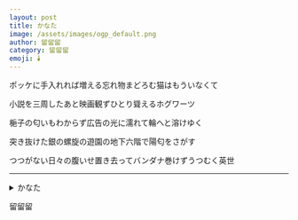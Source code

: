```yaml
---
layout: post
title: かなた
image: /assets/images/ogp_default.png
author: 留留留
category: 留留留
emoji: 🕯️
---
```


<div class="tanka-area"><div class="tanka">
<p>ポッケに手入れれば増える忘れ物まどろむ猫はもういなくて　</p>

<p>小説を三周したあと映画観ずひとり聳えるホグワーツ　　</p>

<p>梔子の匂いもわからず広告の光に濡れて輪へと溶けゆく</p>

<p>突き抜けた銀の螺旋の遊園の地下六階で陽匂をさがす</p>

<p>つつがない日々の腹いせ置き去ってバンダナ巻けずうつむく英世</p>

</div></div>

---

<details><summary>かなた</summary>
ポッケに手入れれば増える忘れ物まどろむ猫はもういなくて　<br />
小説を三周したあと映画観ずひとり聳えるホグワーツ　　<br />
梔子の匂いもわからず広告の光に濡れて輪へと溶けゆく<br />
突き抜けた銀の螺旋の遊園の地下六階で陽匂をさがす<br />
つつがない日々の腹いせ置き去ってバンダナ巻けずうつむく英世<br />
<br />

</details>

留留留
